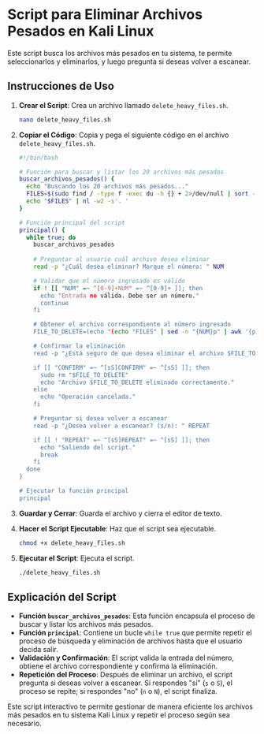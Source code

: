 # Script para Eliminar Archivos Pesados en Kali Linux

Este script busca los archivos más pesados en tu sistema, te permite seleccionarlos y eliminarlos, y luego pregunta si deseas volver a escanear.

## Instrucciones de Uso

1. **Crear el Script**: Crea un archivo llamado `delete_heavy_files.sh`.

    ```sh
    nano delete_heavy_files.sh
    ```

2. **Copiar el Código**: Copia y pega el siguiente código en el archivo `delete_heavy_files.sh`.

    ```bash
    #!/bin/bash

    # Función para buscar y listar los 20 archivos más pesados
    buscar_archivos_pesados() {
      echo "Buscando los 20 archivos más pesados..."
      FILES=$(sudo find / -type f -exec du -h {} + 2>/dev/null | sort -rh | head -n 20)
      echo "$FILES" | nl -w2 -s'. '
    }

    # Función principal del script
    principal() {
      while true; do
        buscar_archivos_pesados
        
        # Preguntar al usuario cuál archivo desea eliminar
        read -p "¿Cuál desea eliminar? Marque el número: " NUM

        # Validar que el número ingresado es válido
        if ! [[ "NUM" =~ ^[0-9]+NUM" =~ ^[0-9]+ ]]; then
          echo "Entrada no válida. Debe ser un número."
          continue
        fi

        # Obtener el archivo correspondiente al número ingresado
        FILE_TO_DELETE=(echo "(echo "FILES" | sed -n "{NUM}p" | awk '{print {NUM}p" | awk '{print 2}')

        # Confirmar la eliminación
        read -p "¿Está seguro de que desea eliminar el archivo $FILE_TO_DELETE? (s/n): " CONFIRM

        if [[ "CONFIRM" =~ ^[sS]CONFIRM" =~ ^[sS] ]]; then
          sudo rm "$FILE_TO_DELETE"
          echo "Archivo $FILE_TO_DELETE eliminado correctamente."
        else
          echo "Operación cancelada."
        fi

        # Preguntar si desea volver a escanear
        read -p "¿Desea volver a escanear? (s/n): " REPEAT

        if [[ ! "REPEAT" =~ ^[sS]REPEAT" =~ ^[sS] ]]; then
          echo "Saliendo del script."
          break
        fi
      done
    }

    # Ejecutar la función principal
    principal
    ```

3. **Guardar y Cerrar**: Guarda el archivo y cierra el editor de texto.

4. **Hacer el Script Ejecutable**: Haz que el script sea ejecutable.

    ```sh
    chmod +x delete_heavy_files.sh
    ```

5. **Ejecutar el Script**: Ejecuta el script.

    ```sh
    ./delete_heavy_files.sh
    ```

## Explicación del Script

- **Función `buscar_archivos_pesados`**: Esta función encapsula el proceso de buscar y listar los archivos más pesados.
- **Función `principal`**: Contiene un bucle `while true` que permite repetir el proceso de búsqueda y eliminación de archivos hasta que el usuario decida salir.
- **Validación y Confirmación**: El script valida la entrada del número, obtiene el archivo correspondiente y confirma la eliminación.
- **Repetición del Proceso**: Después de eliminar un archivo, el script pregunta si deseas volver a escanear. Si respondes "sí" (`s` o `S`), el proceso se repite; si respondes "no" (`n` o `N`), el script finaliza.

Este script interactivo te permite gestionar de manera eficiente los archivos más pesados en tu sistema Kali Linux y repetir el proceso según sea necesario.
